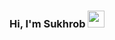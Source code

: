 ### Hi, I'm Sukhrob <img src="https://media.giphy.com/media/hvRJCLFzcasrR4ia7z/giphy.gif" width="27px">
